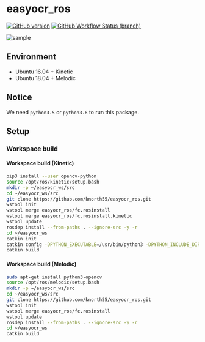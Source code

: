 # easyocr_ros

[![GitHub version](https://badge.fury.io/gh/knorth55%2Feasyocr_ros.svg)](https://badge.fury.io/gh/knorth55%2Feasyocr_ros)
[![GitHub Workflow Status (branch)](https://img.shields.io/github/workflow/status/knorth55/easyocr_ros/CI/master)](https://github.com/knorth55/easyocr_ros/actions)

![sample](./.readme/sample.png)

## Environment

- Ubuntu 16.04 + Kinetic
- Ubuntu 18.04 + Melodic

## Notice

We need `python3.5` or `python3.6` to run this package.

## Setup

### Workspace build

#### Workspace build (Kinetic)

```bash
pip3 install --user opencv-python
source /opt/ros/kinetic/setup.bash
mkdir -p ~/easyocr_ws/src
cd ~/easyocr_ws/src
git clone https://github.com/knorth55/easyocr_ros.git
wstool init
wstool merge easyocr_ros/fc.rosinstall
wstool merge easyocr_ros/fc.rosinstall.kinetic
wstool update
rosdep install --from-paths . --ignore-src -y -r
cd ~/easyocr_ws
catkin init
catkin config -DPYTHON_EXECUTABLE=/usr/bin/python3 -DPYTHON_INCLUDE_DIR=/usr/include/python3.5m -DPYTHON_LIBRARY=/usr/lib/x86_64-linux-gnu/libpython3.5m.so
catkin build
```

#### Workspace build (Melodic)

```bash
sudo apt-get install python3-opencv
source /opt/ros/melodic/setup.bash
mkdir -p ~/easyocr_ws/src
cd ~/easyocr_ws/src
git clone https://github.com/knorth55/easyocr_ros.git
wstool init
wstool merge easyocr_ros/fc.rosinstall
wstool update
rosdep install --from-paths . --ignore-src -y -r
cd ~/easyocr_ws
catkin build
```
